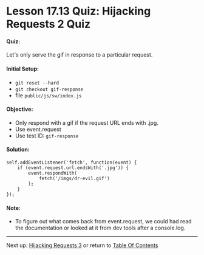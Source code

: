 # Lesson 17.13 Quiz: Hijacking Requests 2 Quiz

#### Quiz:
Let's only serve the gif in response to a particular request.

#### Initial Setup:
- `git reset --hard`
- `git checkout gif-response`
- file `public/js/sw/index.js`

#### Objective:
- Only respond with a gif if the request URL ends with .jpg.
- Use event.request
- Use test ID: `gif-response`

#### Solution:
```
self.addEventListener('fetch', function(event) {
	if (event.request.url.endsWith('.jpg')) {
		event.respondWith(
			fetch('/imgs/dr-evil.gif')
		);
	}
});
```

#### Note:
- To figure out what comes back from event.request, we could had read the documentation or looked at it from dev tools after a console.log.

- - -
Next up: [Hijacking Requests 3](ND024_Part2_Lesson17_14.md) or return to [Table Of Contents](./ND024_TableOfContents.md)
